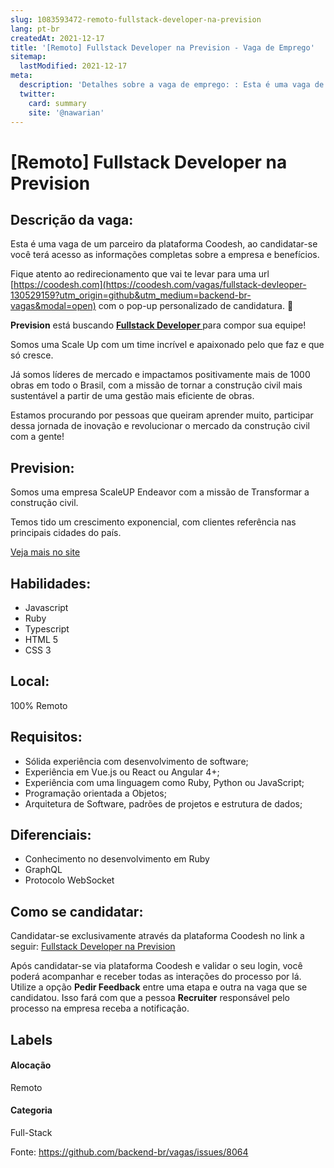```yaml
---
slug: 1083593472-remoto-fullstack-developer-na-prevision
lang: pt-br
createdAt: 2021-12-17
title: '[Remoto] Fullstack Developer na Prevision - Vaga de Emprego'
sitemap:
  lastModified: 2021-12-17
meta:
  description: 'Detalhes sobre a vaga de emprego: : Esta é uma vaga de um parceiro da plataforma Coodesh, ao candidatar-se você terá acesso as informações completas sobre a empresa e benefícios.  Fique atento ao redirecionamento que vai te levar para uma url [https://coodesh.com](https://coodesh.com/vagas/fullstack-devleoper-130529159?utm_origin=github&utm_medium=backend-br-vagas&modal=open) com o pop-up personalizado de candidatura. 👋 <p><strong>Prevision</strong> está buscando <strong><ins>Fullstack Developer </ins></strong>para compor sua equipe!</p> <p>Somos uma Scale Up com um time incrível e apaixonado pelo que faz e que só cresce.</p> <p>Já somos líderes de mercado e impactamos positivamente mais de 1000 obras em todo o Brasil, com a missão de tornar a construção civil mais sustentável a partir de uma gestão mais eficiente de obras.</p> <p>Estamos procurando por pessoas que queiram aprender muito, participar dessa jornada de inovação e revolucionar o mercado da construção civil com a gente!</p>'
  twitter:
    card: summary
    site: '@nawarian'
---
```


# [Remoto] Fullstack Developer na Prevision

## Descrição da vaga: 
Esta é uma vaga de um parceiro da plataforma Coodesh, ao candidatar-se você terá acesso as informações completas sobre a empresa e benefícios.


Fique atento ao redirecionamento que vai te levar para uma url [https://coodesh.com](https://coodesh.com/vagas/fullstack-devleoper-130529159?utm_origin=github&utm_medium=backend-br-vagas&modal=open) com o pop-up personalizado de candidatura. 👋
<p><strong>Prevision</strong> está buscando <strong><ins>Fullstack Developer </ins></strong>para compor sua equipe!</p>
<p>Somos uma Scale Up com um time incrível e apaixonado pelo que faz e que só cresce.</p>
<p>Já somos líderes de mercado e impactamos positivamente mais de 1000 obras em todo o Brasil, com a missão de tornar a construção civil mais sustentável a partir de uma gestão mais eficiente de obras.</p>
<p>Estamos procurando por pessoas que queiram aprender muito, participar dessa jornada de inovação e revolucionar o mercado da construção civil com a gente!</p>

## Prevision: 
 <p>Somos uma empresa ScaleUP Endeavor com a missão de Transformar a construção civil.</p>
<p>Temos tido um crescimento exponencial, com clientes referência nas principais cidades do país.</p><a href='https://coodesh.com/empresas/prevision'>Veja mais no site</a>

 ## Habilidades: 
 - Javascript 
- Ruby 
- Typescript 
- HTML 5 
- CSS 3
## Local: 
 100% Remoto
## Requisitos: 
 - Sólida experiência com desenvolvimento de software; 
- Experiência em Vue.js ou React ou Angular 4+; 
- Experiência com uma linguagem como Ruby, Python ou JavaScript; 
- Programação orientada a Objetos; 
- Arquitetura de Software, padrões de projetos e estrutura de dados;
## Diferenciais: 
 - Conhecimento no desenvolvimento em Ruby 
- GraphQL 
- Protocolo WebSocket

## Como se candidatar:
Candidatar-se exclusivamente através da plataforma Coodesh no link a seguir: [Fullstack Developer na Prevision](https://coodesh.com/vagas/fullstack-devleoper-130529159?utm_origin=github&utm_medium=backend-br-vagas&modal=open)


Após candidatar-se via plataforma Coodesh e validar o seu login, você poderá acompanhar e receber todas as interações do processo por lá. Utilize a opção **Pedir Feedback** entre uma etapa e outra na vaga que se candidatou. Isso fará com que a pessoa **Recruiter** responsável pelo processo na empresa receba a notificação.
## Labels
#### Alocação
Remoto
#### Categoria
Full-Stack

Fonte: https://github.com/backend-br/vagas/issues/8064